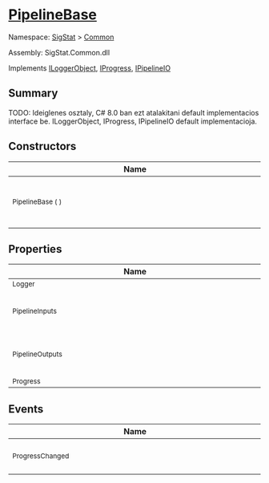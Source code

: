 # [PipelineBase](./PipelineBase.md)

Namespace: [SigStat]() > [Common](./README.md)

Assembly: SigStat.Common.dll

Implements [ILoggerObject](./ILoggerObject.md), [IProgress](./Helpers/IProgress.md), [IPipelineIO](./Pipeline/IPipelineIO.md)

## Summary
TODO: Ideiglenes osztaly, C# 8.0 ban ezt atalakitani default implementacios interface be.  ILoggerObject, IProgress, IPipelineIO default implementacioja.

## Constructors

| Name | Summary | 
| --- | --- | 
| <div style="width:490px"><sub>PipelineBase (  )</sub></div>| <sub>Initializes a new instance of the [PipelineBase](https://github.com/hargitomi97/sigstat/blob/master/docs/md/SigStat/Common/PipelineBase.md) class.</sub></div>| <br>


## Properties

| Name | Summary | 
| --- | --- | 
| <div style="width:490px"><sub>Logger</sub></div>| <sub></sub></div>| <br>
| <div style="width:490px"><sub>PipelineInputs</sub></div>| <sub>A collection of inputs for the pipeline elements</sub></div>| <br>
| <div style="width:490px"><sub>PipelineOutputs</sub></div>| <sub>A collection of outputs for the pipeline elements</sub></div>| <br>
| <div style="width:490px"><sub>Progress</sub></div>| <sub></sub></div>| <br>


## Events

| Name | Summary | 
| --- | --- | 
| <div style="width:490px"><sub>ProgressChanged</sub></div>| <sub>The event is raised whenever the value of [PipelineBase.Progress](https://github.com/hargitomi97/sigstat/blob/master/docs/md/SigStat/Common/PipelineBase.md) changes</sub></div>| <br>


